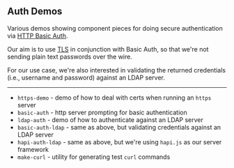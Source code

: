 ## Auth Demos

Various demos showing component pieces for doing secure authentication via [HTTP
Basic Auth](http://en.wikipedia.org/wiki/Basic_access_authentication). 

Our aim is to use [TLS](http://en.wikipedia.org/wiki/Transport_Layer_Security) in
conjunction with Basic Auth, so that we're not sending plain text passwords over the wire.

For our use case, we're also interested in validating the returned credentials (i.e., username and password) against an LDAP server.

---

* `https-demo` - demo of how to deal with certs when running an `https` server
* `basic-auth` - http server prompting for basic authentication
* `ldap-auth` - demo of how to authenticate against an LDAP server
* `basic-auth-ldap` - same as above, but validating credentials against an LDAP
  server
* `hapi-auth-ldap` - same as above, but we're using `hapi.js` as our server
  framework
* `make-curl` - utility for generating test `curl` commands
